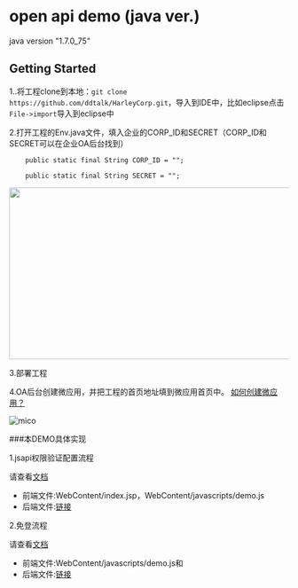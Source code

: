 # open api demo (java ver.)
java version "1.7.0_75"

## Getting Started

1..将工程clone到本地：```git clone https://github.com/ddtalk/HarleyCorp.git```，导入到IDE中，比如eclipse点击```File->import```导入到eclipse中

2.打开工程的Env.java文件，填入企业的CORP_ID和SECRET（CORP_ID和SECRET可以在企业OA后台找到）
```
    public static final String CORP_ID = "";
    
    public static final String SECRET = "";
```

<img src="https://img.alicdn.com/tps/TB1oZwOKFXXXXc1XVXXXXXXXXXX-1084-621.jpg" width="542" height="310">
<!-- ![corp](https://img.alicdn.com/tps/TB1oZwOKFXXXXc1XVXXXXXXXXXX-1084-621.jpg) -->

3.部署工程

4.OA后台创建微应用，并把工程的首页地址填到微应用首页中。
[如何创建微应用？](http://ddtalk.github.io/dingTalkDoc/#step-2-创建微应用)

![mico](https://img.alicdn.com/tps/TB1N490JFXXXXceXFXXXXXXXXXX-602-524.png)

###本DEMO具体实现

1.jsapi权限验证配置流程

请查看[文档](http://ddtalk.github.io/dingTalkDoc/#页面引入js文件)
- 前端文件:WebContent/index.jsp，WebContent/javascripts/demo.js
- 后端文件:[链接](https://github.com/injekt/openapi-demo-java/blob/master/src/com/alibaba/dingtalk/openapi/demo/auth/AuthHelper.java)

2.免登流程

请查看[文档](http://ddtalk.github.io/dingTalkDoc/#手机客户端微应用中调用免登)
- 前端文件:WebContent/javascripts/demo.js和
- 后端文件:[链接](https://github.com/injekt/openapi-demo-java/blob/master/src/com/alibaba/dingtalk/openapi/servlet/UserInfoServlet.java)



